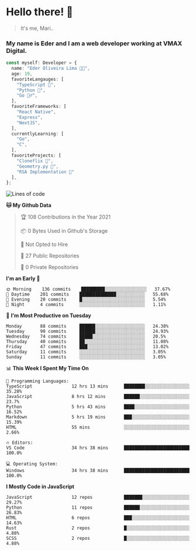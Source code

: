 # Hello there! 👋

> It's me, Mari..

### My name is Eder and I am a web developer working at **VMAX Digital**.

```TypeScript
const myself: Developer = {
  name: "Eder Oliveira Lima 👨‍💻",
  age: 19,
  favoriteLangauges: [
    "TypeScript 📘",
    "Python 🐍",
    "Go 🚶‍♂️",
  ],
  favoriteFrameworks: [
    "React Native",
    "Express",
    "NextJS",
  ],
  currentlyLearning: [
    "Go",
    "C",
  ],
  favoriteProjects: [
    "Cloneflix 🎥",
    "Geometry.py 📐",
    "RSA Implementation 🔐"
  ],
};


```

<!--START_SECTION:waka-->
![Lines of code](https://img.shields.io/badge/From%20Hello%20World%20I%27ve%20Written-205815%20lines%20of%20code-blue)

**🐱 My Github Data** 

> 🏆 108 Contributions in the Year 2021
 > 
> 📦 0 Bytes Used in Github's Storage 
 > 
> 🚫 Not Opted to Hire
 > 
> 📜 27 Public Repositories 
 > 
> 🔑 0 Private Repositories  
 > 
**I'm an Early 🐤** 

```text
🌞 Morning    136 commits    █████████░░░░░░░░░░░░░░░░   37.67% 
🌆 Daytime    201 commits    ██████████████░░░░░░░░░░░   55.68% 
🌃 Evening    20 commits     █░░░░░░░░░░░░░░░░░░░░░░░░   5.54% 
🌙 Night      4 commits      ░░░░░░░░░░░░░░░░░░░░░░░░░   1.11%

```
📅 **I'm Most Productive on Tuesday** 

```text
Monday       88 commits     ██████░░░░░░░░░░░░░░░░░░░   24.38% 
Tuesday      90 commits     ██████░░░░░░░░░░░░░░░░░░░   24.93% 
Wednesday    74 commits     █████░░░░░░░░░░░░░░░░░░░░   20.5% 
Thursday     40 commits     ██░░░░░░░░░░░░░░░░░░░░░░░   11.08% 
Friday       47 commits     ███░░░░░░░░░░░░░░░░░░░░░░   13.02% 
Saturday     11 commits     ░░░░░░░░░░░░░░░░░░░░░░░░░   3.05% 
Sunday       11 commits     ░░░░░░░░░░░░░░░░░░░░░░░░░   3.05%

```


📊 **This Week I Spent My Time On** 

```text
💬 Programming Languages: 
TypeScript               12 hrs 13 mins      ████████░░░░░░░░░░░░░░░░░   35.28% 
JavaScript               8 hrs 12 mins       ██████░░░░░░░░░░░░░░░░░░░   23.7% 
Python                   5 hrs 43 mins       ████░░░░░░░░░░░░░░░░░░░░░   16.52% 
Markdown                 5 hrs 19 mins       ███░░░░░░░░░░░░░░░░░░░░░░   15.39% 
HTML                     55 mins             ░░░░░░░░░░░░░░░░░░░░░░░░░   2.66%

🔥 Editors: 
VS Code                  34 hrs 38 mins      █████████████████████████   100.0%

💻 Operating System: 
Windows                  34 hrs 38 mins      █████████████████████████   100.0%

```

**I Mostly Code in JavaScript** 

```text
JavaScript               12 repos            ███████░░░░░░░░░░░░░░░░░░   29.27% 
Python                   11 repos            ██████░░░░░░░░░░░░░░░░░░░   26.83% 
HTML                     6 repos             ███░░░░░░░░░░░░░░░░░░░░░░   14.63% 
Rust                     2 repos             █░░░░░░░░░░░░░░░░░░░░░░░░   4.88% 
SCSS                     2 repos             █░░░░░░░░░░░░░░░░░░░░░░░░   4.88%

```



<!--END_SECTION:waka-->

